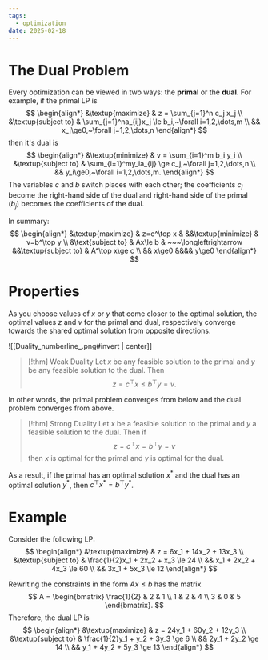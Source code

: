 ```yaml
---
tags:
  - optimization
date: 2025-02-18
---
```

# The Dual Problem

Every optimization can be viewed in two ways: the **primal** or the **dual**. For example, if the primal LP is 
$$
\begin{align*}
	&\textup{maximize} & z = \sum_{j=1}^n c_j x_j \\
	&\textup{subject to} & \sum_{j=1}^na_{ij}x_j \le b_i,~\forall i=1,2,\dots,m \\
	&& x_j\ge0,~\forall j=1,2,\dots,n
\end{align*}
$$
then it's dual is
$$
\begin{align*}
	&\textup{minimize} & v = \sum_{i=1}^m b_i y_i \\
	&\textup{subject to} & \sum_{i=1}^my_ia_{ij} \ge c_j,~\forall j=1,2,\dots,n \\
	&& y_i\ge0,~\forall i=1,2,\dots,m.
\end{align*}
$$
The variables $c$ and $b$ switch places with each other; the coefficients $c_j$ become the right-hand side of the dual and right-hand side of the primal ($b_j$) becomes the coefficients of the dual.

In summary:
$$
\begin{align*}
	&\textup{maximize} & z=c^\top x &   &&\textup{minimize} & v=b^\top y \\
	&\text{subject to} & Ax\le b  & ~~~\longleftrightarrow &&\textup{subject to} & A^\top x\ge c \\
	&& x\ge0 &&&& y\ge0
\end{align*}
$$
# Properties

As you choose values of $x$ or $y$ that come closer to the optimal solution, the optimal values $z$ and $v$ for the primal and dual, respectively converge towards the shared optimal solution from opposite directions.

![[Duality_numberline_.png#invert | center]]

> [!thm] Weak Duality
> Let $x$ be any feasible solution to the primal and $y$ be any feasible solution to the dual. Then
> $$
> 	z = c^\top x \le b^\top y = v.
> $$

In other words, the primal problem converges from below and the dual problem converges from above.

> [!thm] Strong Duality
> Let $x$ be a feasible solution to the primal and $y$ a feasible solution to the dual. Then if
> $$
> 	z = c^\top x = b^\top y = v
> $$
> then $x$ is optimal for the primal and $y$ is optimal for the dual.

As a result, if the primal has an optimal solution $x^*$ and the dual has an optimal solution $y^*$, then $c^\top x^*=b^\top y^*$.

# Example

Consider the following LP:
$$
\begin{align*}
	&\textup{maximize} & z = 6x_1 + 14x_2 + 13x_3 \\
	&\textup{subject to} & \frac{1}{2}x_1 + 2x_2 + x_3 \le 24 \\
	&& x_1 + 2x_2 + 4x_3 \le 60 \\
	&& 3x_1 + 5x_3 \le 12
\end{align*}
$$

Rewriting the constraints in the form $Ax\le b$ has the matrix
$$
	A = \begin{bmatrix}
		\frac{1}{2} & 2 & 1 \\
		1 & 2 & 4 \\
		3 & 0 & 5
	\end{bmatrix}.
$$
Therefore, the dual LP is 
$$
\begin{align*}
	&\textup{maximize} & z = 24y_1 + 60y_2 + 12y_3 \\
	&\textup{subject to} & \frac{1}{2}y_1 + y_2 + 3y_3 \ge 6 \\
	&& 2y_1 + 2y_2 \ge 14 \\
	&& y_1 + 4y_2 + 5y_3 \ge 13
\end{align*}
$$
